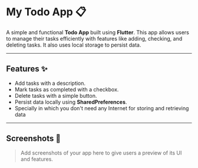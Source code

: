 # My Todo App 📋

A simple and functional **Todo App** built using **Flutter**. This app allows users to manage their tasks efficiently with features like adding, checking, and deleting tasks. It also uses local storage to persist data.

---

## Features ✨
- Add tasks with a description.
- Mark tasks as completed with a checkbox.
- Delete tasks with a simple button.
- Persist data locally using **SharedPreferences**.
- Specially in which you don't need any Internet for storing and retrieving data

---

## Screenshots 📱
> Add screenshots of your app here to give users a preview of its UI and features.
